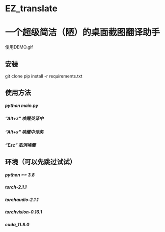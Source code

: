 # EZ_translate
# 一个超级简洁（陋）的桌面截图翻译助手

使用DEMO.gif

## 安装
git clone 
pip install -r requirements.txt

## 使用方法

##### python main.py
##### “Alt+z" 唤醒英译中
##### “Alt+x" 唤醒中译英
##### “Esc" 取消唤醒

## 环境（可以先跳过试试）
##### python == 3.8 
##### torch-2.1.1
##### torchaudio-2.1.1
##### torchvision-0.16.1
##### cuda_11.8.0


